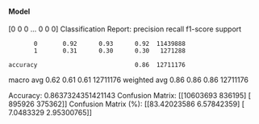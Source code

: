 #### Model
[0 0 0 ... 0 0 0]
Classification Report:
              precision    recall  f1-score   support

           0       0.92      0.93      0.92  11439888
           1       0.31      0.30      0.30   1271288

    accuracy                           0.86  12711176
   macro avg       0.62      0.61      0.61  12711176
weighted avg       0.86      0.86      0.86  12711176

Accuracy: 0.8637324351421143
Confusion Matrix:
[[10603693   836195]
 [  895926   375362]]
Confusion Matrix (%):
[[83.42023586  6.57842359]
 [ 7.0483329   2.95300765]]
